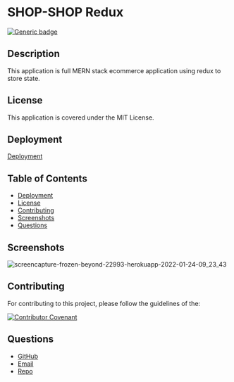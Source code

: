 # SHOP-SHOP Redux

[![Generic badge](https://img.shields.io/badge/License-MIT-yellowgreen.svg)](https://shields.io/)

## Description

This application is full MERN stack ecommerce application using redux to store state.

## License

This application is covered under the MIT License.

## Deployment

[Deployment](https://frozen-beyond-22993.herokuapp.com/)

## Table of Contents

- [Deployment](#deployment)
- [License](#license)
- [Contributing](#contributing)
- [Screenshots](#screenshots)
- [Questions](#questions)

## Screenshots

![screencapture-frozen-beyond-22993-herokuapp-2022-01-24-09_23_43](https://user-images.githubusercontent.com/88356270/150800678-a91935b2-7f99-49ec-b7b8-b350094580ff.png)

## Contributing

For contributing to this project, please follow the guidelines of the:

[![Contributor Covenant](https://img.shields.io/badge/Contributor%20Covenant-2.1-4baaaa.svg)](https://www.contributor-covenant.org/version/2/1/code_of_conduct/)

## Questions

- [GitHub](https://github.com/beamchristian 'GitHub')
- [Email](mailto:beamchristian@yahoo.com 'Email')
- [Repo](https://github.com/beamchristian/shop-shop-redux 'Repo')
